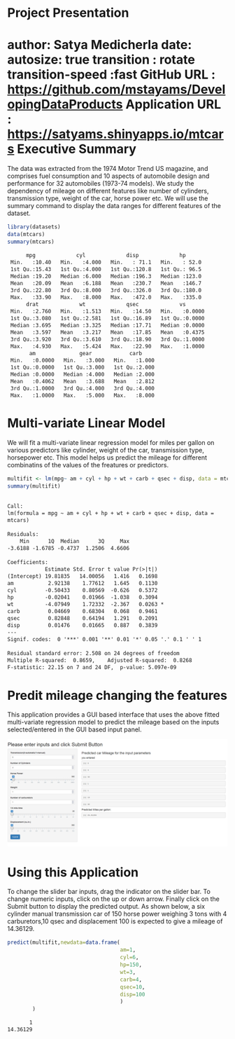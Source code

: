 Project Presentation
========================================================
author: Satya Medicherla
date: 
autosize: true
transition : rotate
transition-speed :fast
GitHub URL :  https://github.com/mstayams/DevelopingDataProducts
Application URL :  https://satyams.shinyapps.io/mtcars
Executive Summary 
========================================================

The data was extracted from the 1974 Motor Trend US magazine, and comprises fuel consumption and 10 aspects of automobile design and performance for 32 automobiles (1973-74 models).  We study the dependency of mileage on different features like number of cylinders, transmission type, weight of the car, horse power etc.  We will use the summary command to display the data ranges for different features of the dataset.


```r
library(datasets)
data(mtcars)
summary(mtcars)
```

```
      mpg             cyl             disp             hp       
 Min.   :10.40   Min.   :4.000   Min.   : 71.1   Min.   : 52.0  
 1st Qu.:15.43   1st Qu.:4.000   1st Qu.:120.8   1st Qu.: 96.5  
 Median :19.20   Median :6.000   Median :196.3   Median :123.0  
 Mean   :20.09   Mean   :6.188   Mean   :230.7   Mean   :146.7  
 3rd Qu.:22.80   3rd Qu.:8.000   3rd Qu.:326.0   3rd Qu.:180.0  
 Max.   :33.90   Max.   :8.000   Max.   :472.0   Max.   :335.0  
      drat             wt             qsec             vs        
 Min.   :2.760   Min.   :1.513   Min.   :14.50   Min.   :0.0000  
 1st Qu.:3.080   1st Qu.:2.581   1st Qu.:16.89   1st Qu.:0.0000  
 Median :3.695   Median :3.325   Median :17.71   Median :0.0000  
 Mean   :3.597   Mean   :3.217   Mean   :17.85   Mean   :0.4375  
 3rd Qu.:3.920   3rd Qu.:3.610   3rd Qu.:18.90   3rd Qu.:1.0000  
 Max.   :4.930   Max.   :5.424   Max.   :22.90   Max.   :1.0000  
       am              gear            carb      
 Min.   :0.0000   Min.   :3.000   Min.   :1.000  
 1st Qu.:0.0000   1st Qu.:3.000   1st Qu.:2.000  
 Median :0.0000   Median :4.000   Median :2.000  
 Mean   :0.4062   Mean   :3.688   Mean   :2.812  
 3rd Qu.:1.0000   3rd Qu.:4.000   3rd Qu.:4.000  
 Max.   :1.0000   Max.   :5.000   Max.   :8.000  
```

Multi-variate Linear Model
==================================================

We will fit a multi-variate linear regression model for miles per gallon on various predictors like cylinder, weight of the car,  transmission type, horsepower etc. This model helps us predict the mileage for different combinatins of the values of the freatures or predictors.   


```r
multifit <- lm(mpg~ am + cyl + hp + wt + carb + qsec + disp, data = mtcars)
summary(multifit)
```

```

Call:
lm(formula = mpg ~ am + cyl + hp + wt + carb + qsec + disp, data = mtcars)

Residuals:
    Min      1Q  Median      3Q     Max 
-3.6188 -1.6785 -0.4737  1.2506  4.6606 

Coefficients:
            Estimate Std. Error t value Pr(>|t|)  
(Intercept) 19.81835   14.00056   1.416   0.1698  
am           2.92138    1.77612   1.645   0.1130  
cyl         -0.50433    0.80569  -0.626   0.5372  
hp          -0.02041    0.01966  -1.038   0.3094  
wt          -4.07949    1.72332  -2.367   0.0263 *
carb         0.04669    0.68304   0.068   0.9461  
qsec         0.82848    0.64194   1.291   0.2091  
disp         0.01476    0.01665   0.887   0.3839  
---
Signif. codes:  0 '***' 0.001 '**' 0.01 '*' 0.05 '.' 0.1 ' ' 1

Residual standard error: 2.508 on 24 degrees of freedom
Multiple R-squared:  0.8659,	Adjusted R-squared:  0.8268 
F-statistic: 22.15 on 7 and 24 DF,  p-value: 5.097e-09
```

Predit mileage changing the features
=====================================
This application provides a GUI based interface that uses the above fitted multi-variate regression model to predict the mileage based on the inputs selected/entered in the GUI based input panel.

![alt text](ApplicationImage.png)

Using this Application
=====================================
To change the slider bar inputs, drag the indicator on the slider bar.  To change numeric inputs,  click on the up or down arrow. Finally click on the Submit button to display the predicted output.  As shown below, a six cylinder manual transmission car of 150 horse power weighing 3 tons with 4 carburetors,10 qsec and displacement 100  is expected to give a mileage of 14.36129.  
 

```r
predict(multifit,newdata=data.frame(
                                    am=1,
                                    cyl=6,
                                    hp=150,
                                    wt=3,
                                    carb=4,
                                    qsec=10,
                                    disp=100
                                    )
        )
```

```
       1 
14.36129 
```
